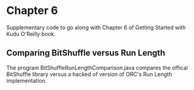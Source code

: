 # Chapter 6

Supplementary code to go along with Chapter 6 of Getting Started with Kudu O'Reilly book.


## Comparing BitShuffle versus Run Length

The program BitShuffleRunLengthComparison.java compares the offical BitShuffle library
versus a hacked of version of ORC's Run Length implementation.

